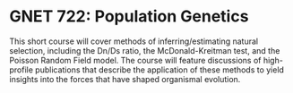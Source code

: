 # GNET 722: Population Genetics

This short course will cover methods of inferring/estimating natural selection, including the Dn/Ds ratio, the McDonald-Kreitman test, and the Poisson Random Field model. The course will feature discussions of high-profile publications that describe the application of these methods to yield insights into the forces that have shaped organismal evolution.